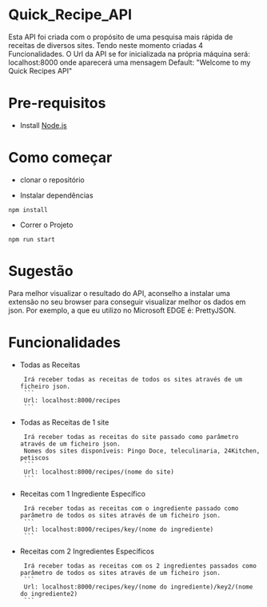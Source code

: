# Quick_Recipe_API


Esta API foi criada com o propósito de uma pesquisa mais rápida de receitas de diversos sites. Tendo neste momento criadas 4 Funcionalidades.
O Url da API se for inicializada na própria máquina será: localhost:8000 onde aparecerá uma mensagem Default: "Welcome to my Quick Recipes API"

# Pre-requisitos
- Install [Node.js](https://nodejs.org/en/)

# Como começar
- clonar o repositório

- Instalar dependências
```
npm install
```
- Correr o Projeto
```
npm run start
```


# Sugestão

Para melhor visualizar o resultado do API, aconselho a instalar uma extensão no seu browser para conseguir visualizar melhor os dados em json. Por exemplo, a que eu utilizo no Microsoft EDGE é: PrettyJSON.


# Funcionalidades

 - Todas as Receitas

        Irá receber todas as receitas de todos os sites através de um ficheiro json.
        ```
        Url: localhost:8000/recipes
        ```

 - Todas as Receitas de 1 site

        Irá receber todas as receitas do site passado como parâmetro através de um ficheiro json.
        Nomes dos sites disponíveis: Pingo Doce, teleculinaria, 24Kitchen, petiscos
        ```
        Url: localhost:8000/recipes/(nome do site)
        ```

 - Receitas com 1 Ingrediente Específico
        
        Irá receber todas as receitas com o ingrediente passado como parâmetro de todos os sites através de um ficheiro json.
        ```
        Url: localhost:8000/recipes/key/(nome do ingrediente)
        ```

 - Receitas com 2 Ingredientes Específicos
        
        Irá receber todas as receitas com os 2 ingredientes passados como parâmetro de todos os sites através de um ficheiro json.
        ```
        Url: localhost:8000/recipes/key/(nome do ingrediente)/key2/(nome do ingrediente2)
        ```
